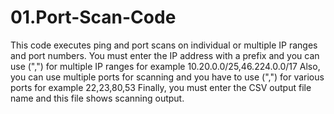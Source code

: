 # 01.Port-Scan-Code
This code executes ping and port scans on individual or multiple IP ranges and port numbers.
You must enter the IP address with a prefix and you can use (",") for multiple IP ranges for example 10.20.0.0/25,46.224.0.0/17
Also, you can use multiple ports for scanning and you have to use (",") for various ports for example 22,23,80,53
Finally, you must enter the CSV output file name and this file shows scanning output.
